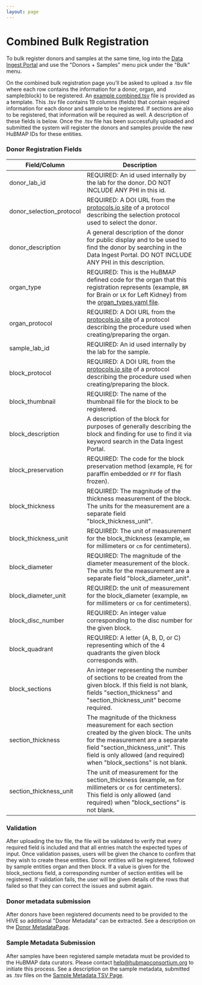 ```yaml
---
layout: page
---
```

# Combined Bulk Registration

To bulk register donors and samples at the same time, log into the [Data Ingest Portal](https://ingest.hubmapconsortium.org) and use the "Donors + Samples" menu pick under the "Bulk" menu.

On the combined bulk registration page you'll be asked to upload a .tsv file where each row contains the information for a donor, organ, and sample(block) to be registered.  An [example combined.tsv](https://raw.githubusercontent.com/hubmapconsortium/ingest-ui/master/src/src/assets/Documents/example_combined.tsv) file is provided as a template. This .tsv file contains 19 columns (fields) that contain required information for each donor and sample to be registered. If sections are also to be registered, that information will be required as well.  A description of these fields is below.  Once the .tsv file has been successfully uploaded and submitted the system will register the donors and samples provide the new HuBMAP IDs for these entities.

### Donor Registration Fields

| Field/Column             | Description                                                                                                                                                                                                                                                                                       |
|--------------------------|---------------------------------------------------------------------------------------------------------------------------------------------------------------------------------------------------------------------------------------------------------------------------------------------------|
| donor_lab_id             | REQUIRED: An id used internally by the lab for the donor.  DO NOT INCLUDE ANY PHI in this id.                                                                                                                                                                                                     |
| donor_selection_protocol | REQUIRED: A DOI URL from the [protocols.io site](https://protocols.io) of a protocol describing the selection protocol used to select the donor.                                                                                                                                                  |
| donor_description        | A general description of the donor for public display and to be used to find the donor by searching in the Data Ingest Portal.  DO NOT INCLUDE ANY PHI in this description.                                                                                                                       |
| organ_type               | REQUIRED: This is the HuBMAP defined code for the organ that this registration represents (example, `BR` for Brain or `LK` for Left Kidney) from the [organ_types.yaml file](https://github.com/hubmapconsortium/search-api/blob/main/src/search-schema/data/definitions/enums/organ_types.yaml). |
| organ_protocol           | REQUIRED: A DOI URL from the [protocols.io site](https://protocols.io) of a protocol describing the procedure used when creating/preparing the organ.                                                                                                                                             |
| sample_lab_id            | REQUIRED: An id used internally by the lab for the sample.                                                                                                                                                                                                                                        |
| block_protocol           | REQUIRED: A DOI URL from the [protocols.io site](https://protocols.io) of a protocol describing the procedure used when creating/preparing the block.                                                                                                                                             |
| block_thumbnail          | REQUIRED: The name of the thumbnail file for the block to be registered.                                                                                                                                                                                                                          |
| block_description        | A description of the block for purposes of generally describing the block and finding for use to find it via keyword search in the Data Ingest Portal.                                                                                                                                            |
| block_preservation       | REQUIRED: The code for the block preservation method (example, `PE` for paraffin embedded or `FF` for flash frozen).                                                                                                                                                                              |
| block_thickness          | REQUIRED: The magnitude of the thickness measurement of the block. The units for the measurement are a separate field "block_thickness_unit".                                                                                                                                                     |
| block_thickness_unit     | REQUIRED: The unit of measurement for the block_thickness (example, `mm` for millimeters or `cm` for centimeters).                                                                                                                                                                                |
| block_diameter           | REQUIRED: The magnitude of the diameter measurement of the block. The units for the measurement are a separate field "block_diameter_unit".                                                                                                                                                       |
| block_diameter_unit      | REQUIRED: the unit of measurement for the block_diameter (example, `mm` for millimeters or `cm` for centimeters).                                                                                                                                                                                 |
| block_disc_number        | REQUIRED: An integer value corresponding to the disc number for the given block.                                                                                                                                                                                                                  |
| block_quadrant           | REQUIRED: A letter (A, B, D, or C) representing which of the 4 quadrants the given block corresponds with.                                                                                                                                                                                        |
| block_sections           | An integer representing the number of sections to be created from the given block. If this field is not blank, fields "section_thickness" and "section_thickness_unit" become required.                                                                                                           |
| section_thickness        | The magnitude of the thickness measurement for each section created by the given block. The units for the measurement are a separate field "section_thickness_unit". This field is only allowed (and required) when "block_sections" is not blank.                                                |
| section_thickness_unit   | The unit of measurement for the section_thickness (example, `mm` for millimeters or `cm` for centimeters). This field is only allowed (and required) when "block_sections" is not blank.                                                                                                          | 

### Validation
After uploading the tsv file, the file will be validated to verify that every required field is included and that all entries match the expected types of input. Once validation passes, users will be given the chance to confirm that they wish to create these entities. 
Donor entities will be registered, followed by sample entities organ and then block. If a value is given for the block_sections field, a corresponding number of section entities will be registered. If validation fails, the user will be given details of the rows that failed so that they can correct the issues and submit again. 

### Donor metadata submission
After donors have been registered documents need to be provided to the HIVE so additional "Donor Metadata" can be extracted.  See a description on the [Donor MetadataPage](https://docs.hubmapconsortium.org/donor.html).

### Sample Metadata Submission
After samples have been registered sample metadata must be provided to the HuBMAP data curators.  Please contact help@hubmapconsortium.org to initiate this process.  See a description on the sample metadata, submitted as .tsv files on the  [Sample Metadata TSV Page](https://hubmapconsortium.github.io/ingest-validation-tools/sample/).